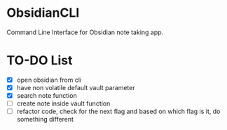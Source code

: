# ObsidianCLI
Command Line Interface for Obsidian note taking app.


# TO-DO List
- [x] open obsidian from cli
- [x] have non volatile default vault parameter
- [x] search note function
- [ ] create note inside vault function
- [ ] refactor code, check for the next flag and based on which flag is it, do something different
